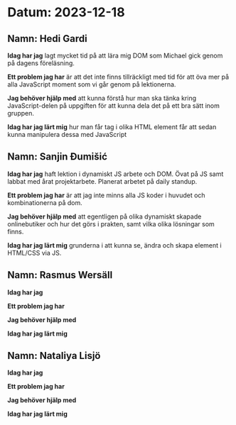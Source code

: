 # Datum: 2023-12-18

## Namn: Hedi Gardi

**Idag har jag** lagt mycket tid på att lära mig DOM som Michael gick genom på dagens föreläsning.

**Ett problem jag har** är att det inte finns tillräckligt med tid för att öva mer på alla JavaScript moment som vi går genom på lektionerna.

**Jag behöver hjälp med** att kunna förstå hur man ska tänka kring JavaScript-delen på uppgiften för att kunna dela det på ett bra sätt inom gruppen.

**Idag har jag lärt mig** hur man får tag i olika HTML element får att sedan kunna manipulera dessa med JavaScript

## Namn: Sanjin Đumišić

**Idag har jag** haft lektion i dynamiskt JS arbete och DOM. Övat på JS samt labbat med årat projektarbete. Planerat arbetet på daily standup.

**Ett problem jag har** är att jag inte minns alla JS koder i huvudet och kombinationerna på dom.

**Jag behöver hjälp med** att egentligen på olika dynamiskt skapade onlinebutiker och hur det görs i prakten, samt vilka olika lösningar som finns.

**Idag har jag lärt mig** grunderna i att kunna se, ändra och skapa element i HTML/CSS via JS.

## Namn: Rasmus Wersäll

**Idag har jag**

**Ett problem jag har**

**Jag behöver hjälp med**

**Idag har jag lärt mig**

## Namn: Nataliya Lisjö

**Idag har jag**

**Ett problem jag har**

**Jag behöver hjälp med**

**Idag har jag lärt mig**

